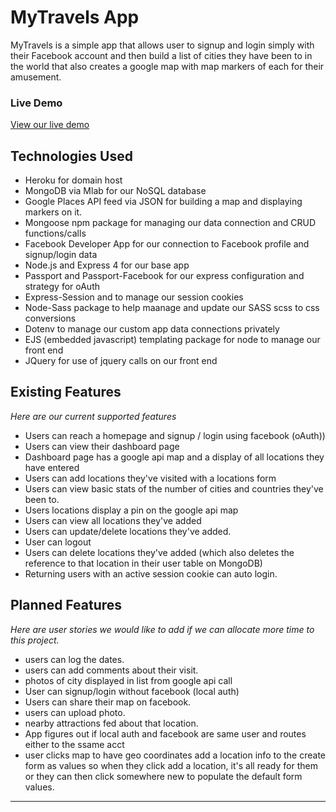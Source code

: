 # MyTravels App
MyTravels is a simple app that allows user to signup and login simply with their Facebook account and then build a list of cities they have been to in the world that also creates a google map with map markers of each for their amusement. 

### Live Demo
[View our live demo](https://my-travels-log.herokuapp.com/)



## Technologies Used

* Heroku for domain host
* MongoDB via Mlab for our NoSQL database
* Google Places API feed via JSON for building a map and displaying markers on it.
* Mongoose npm package for managing our data connection and CRUD functions/calls
* Facebook Developer App for our connection to Facebook profile and signup/login data
* Node.js and Express 4 for our base app
* Passport and Passport-Facebook for our express configuration and strategy for oAuth
* Express-Session and to manage our session cookies
* Node-Sass package to help maanage and update our SASS scss to css conversions
* Dotenv to manage our custom app data connections privately
* EJS (embedded javascript) templating package for node to manage our front end 
* JQuery for use of jquery calls on our front end



## Existing Features

*Here are our current supported features*

* Users can reach a homepage and signup / login using facebook (oAuth))
* Users can view their dashboard page
* Dashboard page has a google api map and a display of all locations they have entered
* Users can add locations they've visited with a locations form
* Users can view basic stats of the number of cities and countries they've been to. 
* Users locations display a pin on the google api map
* Users can view all locations they've added
* Users can update/delete locations they've added. 
* User can logout
* Users can delete locations they've added 
  (which also deletes the reference to that location in their user table on MongoDB) 
* Returning users with an active session cookie can auto login.



## Planned Features

*Here are user stories we would like to add if we can allocate more time to this project.*

* users can log the dates.
* users can add comments about their visit.
* photos of city displayed in list from google api call
* User can signup/login without facebook (local auth)
* Users can share their map on facebook.
* users can upload photo. 
* nearby attractions fed about that location. 
* App figures out if local auth and facebook are same user and routes either to the ssame acct
* user clicks map to have geo coordinates add a location info to the create form as values so when they click add a location, it's all ready for them or they can then click somewhere new to populate the default form values. 

---

